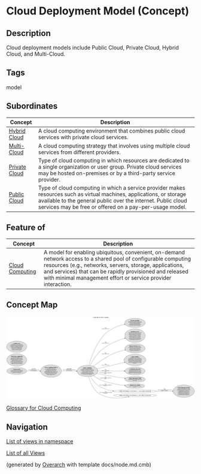 
# Cloud Deployment Model (Concept)
## Description
Cloud deployment models include Public Cloud, Private Cloud, Hybrid Cloud, and
          Multi-Cloud.


## Tags
model
## Subordinates
| Concept | Description |
|---|---|
| [Hybrid Cloud](../../software-development/cloud/deployment-model/hybrid-cloud.md)| A cloud computing environment that combines public cloud services with private cloud services. |
| [Multi-Cloud](../../software-development/cloud/deployment-model/multi-cloud.md)| A cloud computing strategy that involves using multiple cloud services from different providers. |
| [Private Cloud](../../software-development/cloud/deployment-model/private-cloud.md)| Type of cloud computing in which resources are dedicated to a single organization or user group. Private cloud services may be hosted on-premises or by a third-party service provider. |
| [Public Cloud](../../software-development/cloud/deployment-model/public-cloud.md)| Type of cloud computing in which a service provider makes resources such as virtual machines, applications, or storage available to the general public over the internet. Public cloud services may be free or offered on a pay-per-usage model. |
## Feature of
| Concept | Description |
|---|---|
| [Cloud Computing](../../software-development/cloud/cloud-computing.md)| A model for enabling ubiquitous, convenient, on-demand network access to a shared pool of configurable computing resources (e.g., networks, servers, storage, applications, and services) that can be rapidly provisioned and released with minimal management effort or service provider interaction. |

## Concept Map
![Glossary for Cloud Computing](../../software-development/cloud/concept-view.png)

[Glossary for Cloud Computing](../../software-development/cloud/concept-view.md)


## Navigation
[List of views in namespace](./views-in-namespace.md)

[List of all Views](../../views.md)


(generated by [Overarch](https://github.com/soulspace-org/overarch) with template docs/node.md.cmb)
